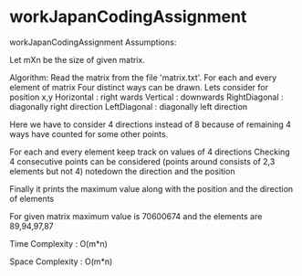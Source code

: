 # workJapanCodingAssignment
workJapanCodingAssignment
Assumptions:

Let mXn be the size of given matrix.

Algorithm:
Read the matrix from the file 'matrix.txt'.
For each and every element of matrix Four distinct ways can be drawn.
Lets consider for position x,y
Horizontal : right wards 
Vertical : downwards
RightDiagonal : diagonally right direction
LeftDiagonal : diagonally left direction 

Here we have to consider 4 directions instead of 8 because of remaining 4 ways have counted for some other points.

For each and every element 
	keep track on values of 4 directions
	Checking 4 consecutive points can be considered (points around consists of 2,3 elements but not 4)
	notedown the direction and the position

Finally it prints the maximum value along with the position and the direction of elements

For given matrix maximum value is 70600674 and the elements are 89,94,97,87

Time Complexity :
O(m*n)

Space Complexity :
O(m*n)
